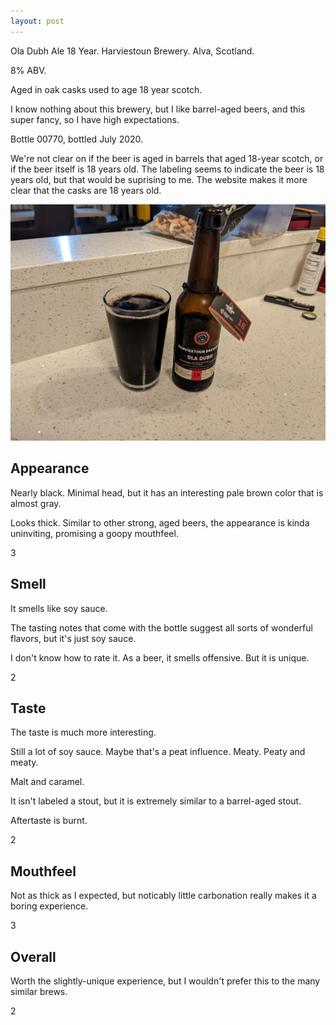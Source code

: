 ```yaml
---
layout: post
---
```

Ola Dubh Ale 18 Year.
Harviestoun Brewery.
Alva, Scotland.

8% ABV.

Aged in oak casks used to age 18 year scotch.

I know nothing about this brewery,
but I like barrel-aged beers,
and this super fancy,
so I have high expectations.

Bottle 00770, bottled July 2020.

We're not clear on if the beer is aged in barrels that
aged 18-year scotch,
or if the beer itself is 18 years old.
The labeling seems to indicate the beer is 18 years old,
but that would be suprising to me.
The website makes it more clear that the casks are 18 years old.

<img class="beer-photo" src="/beer/images/2021-05-22-harviestoun-ola-dubh-ale-18-year.jpg"/>


## Appearance

Nearly black.
Minimal head,
but it has an interesting pale brown color that is almost gray.

Looks thick.
Similar to other strong, aged beers,
the appearance is kinda uninviting,
promising a goopy mouthfeel.

3


## Smell

It smells like soy sauce.

The tasting notes that come with the bottle
suggest all sorts of wonderful flavors,
but it's just soy sauce.

I don't know how to rate it.
As a beer, it smells offensive.
But it is unique.

2


## Taste

The taste is much more interesting.

Still a lot of soy sauce.
Maybe that's a peat influence.
Meaty.
Peaty and meaty.

Malt and caramel.

It isn't labeled a stout,
but it is extremely similar to a barrel-aged stout.

Aftertaste is burnt.

2


## Mouthfeel

Not as thick as I expected,
but noticably little carbonation
really makes it a boring experience.

3


## Overall

Worth the slightly-unique experience,
but I wouldn't prefer this to the many similar brews.

2
